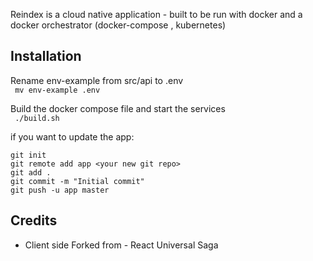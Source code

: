 
Reindex is a cloud native application - built to be run with docker and a docker orchestrator (docker-compose , kubernetes)

## Installation

Rename env-example from src/api to .env  
``` mv env-example .env```

Build the docker compose file and start the services  
``` ./build.sh```  

if you want to update the app:
``` cd src/app
git init
git remote add app <your new git repo>
git add .
git commit -m "Initial commit"
git push -u app master
```

## Credits
- Client side Forked from - React Universal Saga
